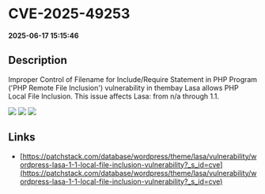 # CVE-2025-49253

**2025-06-17 15:15:46**

## Description
Improper Control of Filename for Include/Require Statement in PHP Program ('PHP Remote File Inclusion') vulnerability in thembay Lasa allows PHP Local File Inclusion. This issue affects Lasa: from n/a through 1.1.

![](https://img.shields.io/static/v1?label=Score&message=8.1&color=red)
![](https://img.shields.io/static/v1?label=Severity&message=HIGH&color=red)
![](https://img.shields.io/static/v1?label=CWE&message=RFI&color=green)

## Links
- [https://patchstack.com/database/wordpress/theme/lasa/vulnerability/wordpress-lasa-1-1-local-file-inclusion-vulnerability?_s_id=cve](https://patchstack.com/database/wordpress/theme/lasa/vulnerability/wordpress-lasa-1-1-local-file-inclusion-vulnerability?_s_id=cve)
